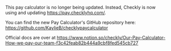 This pay calculator is no longer being updated. Instead, Checkly is now using and updating https://pay.checklyhq.com/.

You can find the new Pay Calculator's GitHub repository here: https://github.com/KaylieB/checklypaycalculator

Official docs are over at https://www.notion.so/checkly/Our-Pay-Calculator-How-we-pay-our-team-f3c42feab82b444a9cbf8fed545cb727
